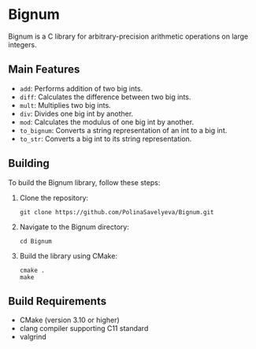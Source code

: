# Bignum

Bignum is a C library for arbitrary-precision arithmetic operations on large integers.

## Main Features

- `add`: Performs addition of two big ints.
- `diff`: Calculates the difference between two big ints.
- `mult`: Multiplies two big ints.
- `div`: Divides one big int by another.
- `mod`: Calculates the modulus of one big int by another.
- `to_bignum`: Converts a string representation of an int to a big int.
- `to_str`: Converts a big int to its string representation.

## Building

To build the Bignum library, follow these steps:

1. Clone the repository:

    ```
    git clone https://github.com/PolinaSavelyeva/Bignum.git
    ```

2. Navigate to the Bignum directory:

    ```
    cd Bignum
    ```

3. Build the library using CMake:

    ```
    cmake .
    make
    ```

## Build Requirements

- CMake (version 3.10 or higher)
- clang compiler supporting C11 standard
- valgrind

